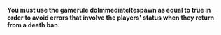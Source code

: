 __You must use the gamerule doImmediateRespawn as equal to true in order
to avoid errors that involve the players' status when they return from
a death ban.__